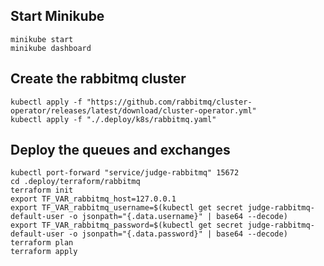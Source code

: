 ## Start Minikube
```shell
minikube start
minikube dashboard
```

## Create the rabbitmq cluster
```shell
kubectl apply -f "https://github.com/rabbitmq/cluster-operator/releases/latest/download/cluster-operator.yml"
kubectl apply -f "./.deploy/k8s/rabbitmq.yaml"
```

## Deploy the queues and exchanges
```shell
kubectl port-forward "service/judge-rabbitmq" 15672
cd .deploy/terraform/rabbitmq
terraform init
export TF_VAR_rabbitmq_host=127.0.0.1
export TF_VAR_rabbitmq_username=$(kubectl get secret judge-rabbitmq-default-user -o jsonpath="{.data.username}" | base64 --decode)
export TF_VAR_rabbitmq_password=$(kubectl get secret judge-rabbitmq-default-user -o jsonpath="{.data.password}" | base64 --decode)
terraform plan
terraform apply
```

